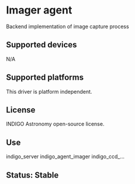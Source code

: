 # Imager agent

Backend implementation of image capture process

## Supported devices

N/A

## Supported platforms

This driver is platform independent.

## License

INDIGO Astronomy open-source license.

## Use

indigo_server indigo_agent_imager indigo_ccd_...

## Status: Stable

